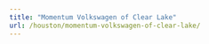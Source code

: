 ```yaml
---
title: "Momentum Volkswagen of Clear Lake"
url: /houston/momentum-volkswagen-of-clear-lake/
---
```

